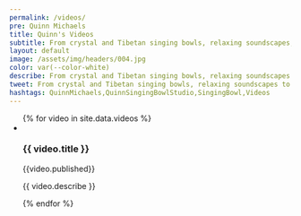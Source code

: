 ```yaml
---
permalink: /videos/
pre: Quinn Michaels
title: Quinn's Videos
subtitle: From crystal and Tibetan singing bowls, relaxing soundscapes, and guided meditations, our videos offer a peaceful escape from the stresses of daily life.
layout: default
image: /assets/img/headers/004.jpg
color: var(--color-white)
describe: From crystal and Tibetan singing bowls, relaxing soundscapes to guided meditations, our videos offer a peaceful escape from the stresses of daily life. Discover the healing benefits of crystal and Tibetan singing bowls and let the harmonious vibrations transport you to a state of tranquility.
tweet: From crystal and Tibetan singing bowls, relaxing soundscapes to guided meditations escape from the stresses of daily life.
hashtags: QuinnMichaels,QuinnSingingBowlStudio,SingingBowl,Videos
---
```


<ul class="videos">
  {% for video in site.data.videos %}
    <li>
      <article class="video" data-video="{{video.id}}">
        <div class="thumbnail"><img src="{{ video.thumbnail }}" alt="" data-video="{{video.id}}"></div>
        <div class="info">
          <h3>{{ video.title }}</h3>
          <div class="published">{{video.published}}</div>
          <p>{{ video.describe }}</p>
        </div>
      </article>
    </li>
  {% endfor %}
</ul>

<div id="VideoViewer">
  <div class="close-button"><i class="icn-cross"></i></div>
  <div class="videowrapper">
    <iframe src="" title="YouTube video player" frameborder="0" allow="accelerometer; autoplay; clipboard-write; encrypted-media; gyroscope; picture-in-picture; web-share" referrerpolicy="strict-origin-when-cross-origin" allowfullscreen></iframe>
  </div>
</div>
